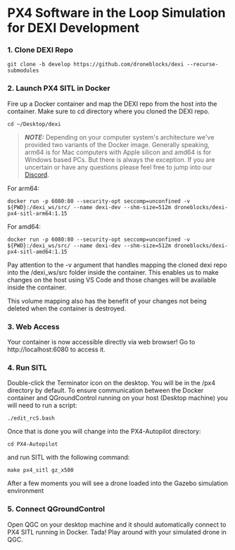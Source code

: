 # PX4 Software in the Loop Simulation for DEXI Development

### 1. Clone DEXI Repo

```
git clone -b develop https://github.com/droneblocks/dexi --recurse-submodules
```

### 2. Launch PX4 SITL in Docker

Fire up a Docker container and map the DEXI repo from the host into the container. Make sure to cd directory where you cloned the DEXI repo.

```
cd ~/Desktop/dexi
```

> **_NOTE:_** Depending on your computer system's architecture we've provided two variants of the Docker image. Generally speaking, arm64 is for Mac computers with Apple silicon and amd64 is for Windows based PCs. But there is always the exception. If you are uncertain or have any questions please feel free to jump into our [Discord](https://discord.gg/Wjw7wGf7Wn).

For arm64:
```
docker run -p 6080:80 --security-opt seccomp=unconfined -v ${PWD}:/dexi_ws/src/ --name dexi-dev --shm-size=512m droneblocks/dexi-px4-sitl-arm64:1.15
```

For amd64:
```
docker run -p 6080:80 --security-opt seccomp=unconfined -v ${PWD}:/dexi_ws/src/ --name dexi-dev --shm-size=512m droneblocks/dexi-px4-sitl-amd64:1.15
```

Pay attention to the -v argument that handles mapping the cloned dexi repo into the /dexi_ws/src folder inside the container. This enables us to make changes on the host using VS Code and those changes will be available inside the container.

This volume mapping also has the benefit of your changes not being deleted when the container is destroyed.

### 3. Web Access

Your container is now accessible directly via web browser! Go to http://localhost:6080 to access it.

### 4. Run SITL

Double-click the Terminator icon on the desktop. You will be in the /px4 directory by default. To ensure communication between the Docker container and QGroundControl running on your host (Desktop machine) you will need to run a script:

```
./edit_rcS.bash
```

Once that is done you will change into the PX4-Autopilot directory:

```
cd PX4-Autopilot
```

and run SITL with the following command:

```
make px4_sitl gz_x500
```

After a few moments you will see a drone loaded into the Gazebo simulation environment

### 5. Connect QGroundControl

Open QGC on your desktop machine and it should automatically connect to PX4 SITL running in Docker. Tada! Play around with your simulated drone in QGC.
